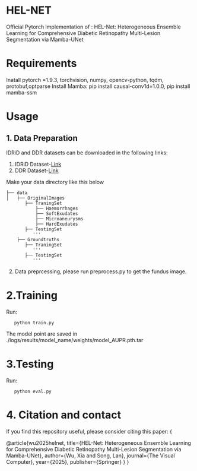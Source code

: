 # HEL-NET
Official Pytorch Implementation of :  HEL-Net: Heterogeneous Ensemble Learning for Comprehensive Diabetic Retinopathy Multi-Lesion Segmentation via Mamba-UNet 
# Requirements
  Inatall pytorch =1.9.3, torchvision, numpy, opencv-python, tqdm, protobuf,optparse
  Install Mamba: pip install causal-conv1d=1.0.0, pip install mamba-ssm

# Usage
## 1. Data Preparation
   IDRiD and DDR datasets can be downloaded in the following links:
  1. IDRiD Dataset-[Link](https://idrid.grand-challenge.org/)
  2. DDR Dataset-[Link](https://github.com/nkicsl/DDR-dataset)

Make your data directory like this below
```language
├── data
│   ├── OriginalImages
       ├── TraningSet
           ├── Haemorrhages
           ├── SoftExudates
           ├── Microaneurysms
           ├── HardExudates
       ├── TestingSet
          '''
    ├── Groundtruths
       ├── TraningSet
          '''
       ├── TestingSet
          '''
```
2. Data preprcessing, please run preprocess.py  to get the fundus image.


# 2.Training
Run:
```language
   python train.py
```
The model point are saved in ./logs/results/model_name/weights/model_AUPR.pth.tar


# 3.Testing
Run:
```language
   python eval.py 
```

# 4. Citation and contact
If you find this repository useful, please consider citing this paper:
{

@article{wu2025helnet,
    title={HEL-Net: Heterogeneous Ensemble Learning for Comprehensive Diabetic Retinopathy Multi-Lesion Segmentation via Mamba-UNet},
    author={Wu, Xia and Song, Lan},
    journal={The Visual Computer},
    year={2025},
   publisher={Springer}
}
}
